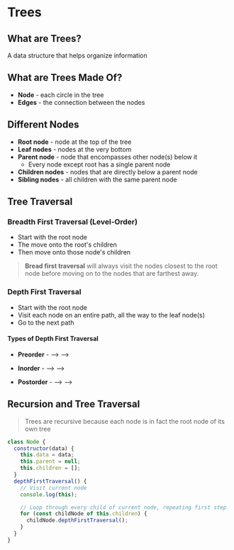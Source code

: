 # Trees

## What are Trees?

A data structure that helps organize information

## What are Trees Made Of?

- **Node** - each circle in the tree
- **Edges** - the connection between the nodes

## Different Nodes

- **Root node** - node at the top of the tree
- **Leaf nodes** - nodes at the very bottom
- **Parent node** - node that encompasses other node(s) below it
  - Every node except root has a single parent node
- **Children nodes** - nodes that are directly below a parent node
- **Sibling nodes** - all children with the same parent node

## Tree Traversal

### Breadth First Traversal (Level-Order)

- Start with the root node
- The move onto the root's children
- Then move onto those node's children

> **Bread first traversal** will always visit the nodes closest to the root node before moving on to the nodes that are farthest away.

### Depth First Traversal

- Start with the root node
- Visit each node on an entire path, all the way to the leaf node(s)
- Go to the next path

#### Types of Depth First Traversal

- **Preorder** - <root> --> <left> --> <right>

- **Inorder** - <left> --> <root> --> <right>

- **Postorder** - <left> --> <right> --> <root>

## Recursion and Tree Traversal

> Trees are recursive because each node is in fact the root node of its own tree

```javascript
class Node {
  constructor(data) {
    this.data = data;
    this.parent = null;
    this.children = [];
  }
  depthFirstTraversal() {
    // Visit current node
    console.log(this);

    // Loop through every child of current node, repeating first step
    for (const childNode of this.children) {
      childNode.depthFirstTraversal();
    }
  }
}
```
